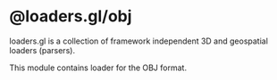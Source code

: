 # @loaders.gl/obj

loaders.gl is a collection of framework independent 3D and geospatial loaders (parsers).

This module contains loader for the OBJ format.
